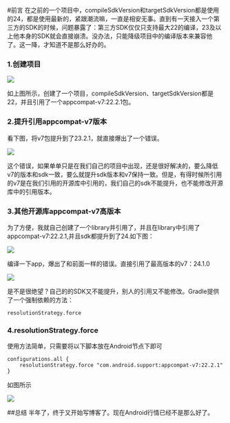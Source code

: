 #前言
在之前的一个项目中，compileSdkVersion和targetSdkVersion都是使用的24，都是使用最新的，紧跟潮流嘛，一直是相安无事。直到有一天接入一个第三方的SDK的时候，问题暴露了：第三方SDK仅仅只支持最大22的编译，23及以上他本身的SDK就会直接崩溃。没办法，只能降级项目中的编译版本来兼容他了。这一降，才知道不是那么好办的。

### 1.创建项目

![](http://obh9jd33g.bkt.clouddn.com/E9EB4874-CBB3-4CA3-AAC0-2C27192582B7.png)

如上图所示，创建了一个项目，compileSdkVersion、targetSdkVersion都是22，并且引用了一个appcompat-v7:22.2.1包。


### 2.提升引用appcompat-v7版本
看下图，将v7包提升到了23.2.1，就直接爆出了一个错误。

![](http://obh9jd33g.bkt.clouddn.com/WX20170511-203415@2x.png)

这个错误，如果单单只是在我们自己的项目中出现，还是很好解决的，要么降低v7的版本和sdk一致，要么就提升sdk版本和v7保持一致。但是，有得时候所引用的v7是在我们引用的开源库中引用的，我们自己的sdk不能提升，也不能修改开源库中的引用版本。

### 3.其他开源库appcompat-v7高版本
为了方便，我就自己创建了一个library并引用了，并且在library中引用了appcompat-v7:22.2.1,并且sdk都提升到了24.如下图：

![](http://obh9jd33g.bkt.clouddn.com/3.png)

编译一下app，爆出了和前面一样的错误。直接引用了最高版本的v7：24.1.0

![](http://obh9jd33g.bkt.clouddn.com/4.png)

是不是很绝望？自己的的SDK又不能提升，别人的引用又不能修改。Gradle提供了一个强制依赖的方法：

	resolutionStrategy.force


### 4.resolutionStrategy.force

使用方法简单，只需要将以下脚本放在Android节点下即可


    configurations.all {
        resolutionStrategy.force "com.android.support:appcompat-v7:22.2.1"
    }
    
如图所示

![](http://obh9jd33g.bkt.clouddn.com/5.png)


##总结
半年了，终于又开始写博客了。现在Android行情已经不是那么好了。